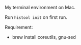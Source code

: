 My terminal environment on Mac. 

Run `histool init` on first run.

Requirement:
- brew install coreutils, gnu-sed

